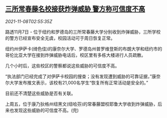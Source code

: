 <!--1636340462000-->
[三所常春藤名校接获炸弹威胁 警方称可信度不高](https://cn.reuters.com/article/us-police-bomb-elite-universities-1108-idCNKBS2HT06Z)
------

<div><i>2021-11-08T02:55:35Z</i></div><p>路透11月7日 - 位于纽约和罗德岛的三所常春藤大学分别收到炸弹威胁，三所学校的警方已经宣布安全无虞，校园活动可于周日恢复正常。</p><p>纽约州伊萨卡(绮色佳)的康奈尔大学、罗德岛州普罗维登斯的布朗大学和纽约市的哥伦比亚大学在接到炸弹威胁电话后，校区里有多栋大楼进行人员疏散。</p><p>几个小时后，这些校区的警察都说这些威胁的可信度不高。</p><p>“执法部门已经完成了对伊萨卡校园的搜查；没有发现遭到威胁的可靠证据，”康奈尔大学发布推文表示，该校有21,000名学生“恢复所有正常活动是安全的。”</p><p>目前还不清楚这些威胁是否有关联。</p><p>上周五，位于康乃狄格州纽黑文(纽哈芬)的常春藤盟校耶鲁大学收到炸弹威胁，后来也发现这些威胁的可信度不高。(完)</p>
